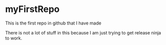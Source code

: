 # myFirstRepo
This is the first repo in github that I have made

There is not a lot of stuff in this because I am just trying to get release ninja to work.
